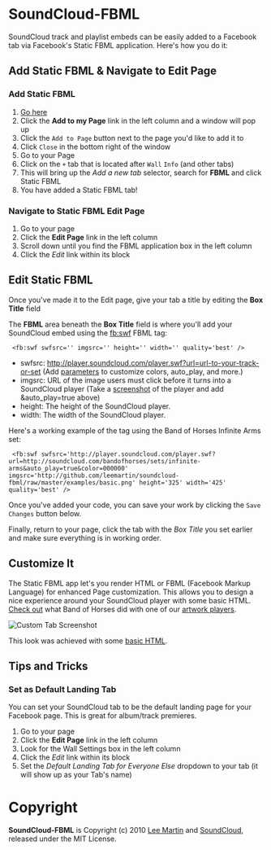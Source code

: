 # SoundCloud-FBML

SoundCloud track and playlist embeds can be easily added to a Facebook tab via Facebook's Static FBML application. Here's how you do it:

## Add Static FBML & Navigate to Edit Page

### Add Static FBML

1. [Go here](http://www.facebook.com/apps/application.php?id=4949752878)
2. Click the **Add to my Page** link in the left column and a window will pop up
3. Click the `Add to Page` button next to the page you'd like to add it to
4. Click `Close` in the bottom right of the window
5. Go to your Page
6. Click on the `+` tab that is located after `Wall` `Info` (and other tabs)
7. This will bring up the _Add a new tab_ selector, search for **FBML** and click Static FBML
8. You have added a Static FBML tab!

### Navigate to Static FBML Edit Page

1. Go to your page
2. Click the **Edit Page** link in the left column
3. Scroll down until you find the FBML application box in the left column
4. Click the *Edit* link within its block

## Edit Static FBML

Once you've made it to the Edit page, give your tab a title by editing the **Box Title** field

The **FBML** area beneath the **Box Title** field is where you'll add your SoundCloud embed using the [fb:swf](http://developers.facebook.com/docs/reference/fbml/swf) FBML tag:

     <fb:swf swfsrc='' imgsrc='' height='' width='' quality='best' />

* swfsrc: http://player.soundcloud.com/player.swf?url=url-to-your-track-or-set (Add [parameters](http://wiki.github.com/soundcloud/Widget-JS-API/widget-options) to customize colors, auto_play, and more.)
* imgsrc: URL of the image users must click before it turns into a SoundCloud player (Take a [screenshot](http://github.com/soundcloud/soundcloud-fbml/raw/master/examples/basic.png) of the player and add &auto_play=true above)
* height: The height of the SoundCloud player.
* width: The width of the SoundCloud player.

Here's a working example of the tag using the Band of Horses Infinite Arms set:

     <fb:swf swfsrc='http://player.soundcloud.com/player.swf?url=http://soundcloud.com/bandofhorses/sets/infinite-arms&auto_play=true&color=000000' imgsrc='http://github.com/leemartin/soundcloud-fbml/raw/master/examples/basic.png' height='325' width='425' quality='best' />

Once you've added your code, you can save your work by clicking the `Save Changes` button below.

Finally, return to your page, click the tab with the _Box Title_ you set earlier and make sure everything is in working order.

## Customize It

The Static FBML app let's you render HTML or FBML (Facebook Markup Language) for enhanced Page customization. This allows you to design a nice experience around your SoundCloud player with some basic HTML. [Check out](http://www.facebook.com/bandofhorses?v=app_4949752878) what Band of Horses did with one of our [artwork players](http://soundcloud.com/tour/widgets).

![Custom Tab Screenshot](http://github.com/soundcloud/soundcloud-fbml/raw/master/examples/custom_screenshot.png "Custom Tab Screenshot")

This look was achieved with some [basic HTML](http://github.com/soundcloud/soundcloud-fbml/raw/master/examples/custom.txt).

## Tips and Tricks

### Set as Default Landing Tab

You can set your SoundCloud tab to be the default landing page for your Facebook page. This is great for album/track premieres.

1. Go to your page
2. Click the **Edit Page** link in the left column
3. Look for the Wall Settings box in the left column
4. Click the _Edit_ link within its block
5. Set the _Default Landing Tab for Everyone Else_ dropdown to your tab (it will show up as your Tab's name)

# Copyright

**SoundCloud-FBML** is Copyright (c) 2010 [Lee Martin](http://Lee.Ma/rtin) and [SoundCloud](http://soundcloud.com), released under the MIT License.